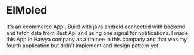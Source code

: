# ElMoled
It's an ecommerce App , Build with java android connected with backend and fetch data from Rest Api and using one signal for notifications.
I made this App in Hawya company as a trainee in this company and that was my fourth application but didn't implement and design pattern yet
